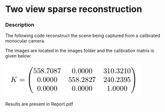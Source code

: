 # Two view sparse reconstruction

### Description

The following code reconstruct the scene being captured from a calibrated monocular camera.

The images are located in the images folder and the calibration matrix is given below:

![K_matrix](K_matrix.png)

Results are present in Report.pdf